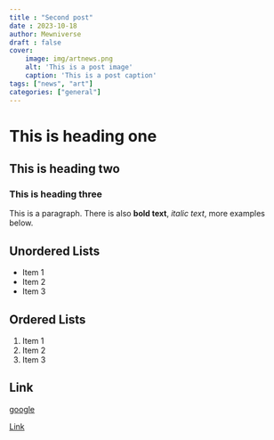```yaml
---
title : "Second post"
date : 2023-10-18
author: Mewniverse
draft : false
cover: 
    image: img/artnews.png
    alt: 'This is a post image'
    caption: 'This is a post caption'
tags: ["news", "art"]
categories: ["general"]
---
```


# This is heading one

## This is heading two

### This is heading three

This is a paragraph. There is also **bold text**, *italic text*, more examples below. 

## Unordered Lists

- Item 1
- Item 2
- Item 3

## Ordered Lists

1. Item 1
2. Item 2
3. Item 3

## Link

[google](google.com)

<a class="btn btn-primary" href="https://www.google.com" role="button">Link</a>